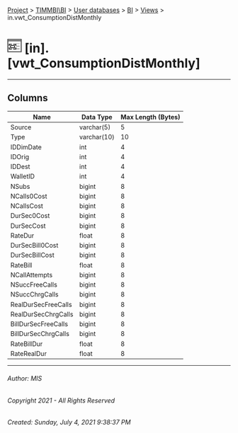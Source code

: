 #### 

[Project](../../../../index.md) > [TIMMBI\\BI](../../../index.md) > [User databases](../../index.md) > [BI](../index.md) > [Views](Views.md) > in.vwt_ConsumptionDistMonthly

# ![Views](../../../../Images/View32.png) [in].[vwt_ConsumptionDistMonthly]

---

## <a name="#columns"></a>Columns

| Name | Data Type | Max Length (Bytes) |
|---|---|---|
| Source | varchar(5) | 5 |
| Type | varchar(10) | 10 |
| IDDimDate | int | 4 |
| IDOrig | int | 4 |
| IDDest | int | 4 |
| WalletID | int | 4 |
| NSubs | bigint | 8 |
| NCalls0Cost | bigint | 8 |
| NCallsCost | bigint | 8 |
| DurSec0Cost | bigint | 8 |
| DurSecCost | bigint | 8 |
| RateDur | float | 8 |
| DurSecBill0Cost | bigint | 8 |
| DurSecBillCost | bigint | 8 |
| RateBill | float | 8 |
| NCallAttempts | bigint | 8 |
| NSuccFreeCalls | bigint | 8 |
| NSuccChrgCalls | bigint | 8 |
| RealDurSecFreeCalls | bigint | 8 |
| RealDurSecChrgCalls | bigint | 8 |
| BillDurSecFreeCalls | bigint | 8 |
| BillDurSecChrgCalls | bigint | 8 |
| RateBillDur | float | 8 |
| RateRealDur | float | 8 |


---

###### Author:  MIS

###### Copyright 2021 - All Rights Reserved

###### Created: Sunday, July 4, 2021 9:38:37 PM

